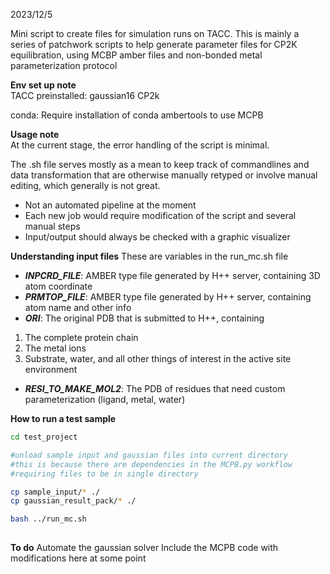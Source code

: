 2023/12/5

Mini script to create files for simulation runs on TACC.
This is mainly a series of patchwork scripts to help generate
parameter files for CP2K equilibration, using MCBP amber files
and non-bonded metal parameterization protocol

**Env set up note**   
TACC preinstalled:
gaussian16
CP2k

conda:
Require installation of conda ambertools to use MCPB 

**Usage note**   
At the current stage, the error handling of the script is minimal. 

The .sh file serves mostly as a mean to keep track of commandlines 
and data transformation that are otherwise manually retyped or involve manual editing,
which generally is not great. 

* Not an automated pipeline at the moment
* Each new job would require modification of the script and several manual steps
* Input/output should always be checked with a graphic visualizer

**Understanding input files**
These are variables in the run_mc.sh file
  
 + ***INPCRD_FILE***: AMBER type file generated by H++ server, containing 3D atom coordinate
 + ***PRMTOP_FILE***: AMBER type file generated by H++ server, containing atom name and other info
 + ***ORI***: The original PDB that is submitted to H++, containing
1. The complete protein chain
2. The metal ions
3. Substrate, water, and all other things of interest in the active site environment
 + ***RESI_TO_MAKE_MOL2***: The PDB of residues that need custom parameterization (ligand, metal, water)

**How to run a test sample**  

```bash
cd test_project

#unload sample input and gaussian files into current directory
#this is because there are dependencies in the MCPB.py workflow
#requiring files to be in single directory

cp sample_input/* ./
cp gaussian_result_pack/* ./

bash ../run_mc.sh
        
```

**To do**
Automate the gaussian solver
Include the MCPB code with modifications here at some point

